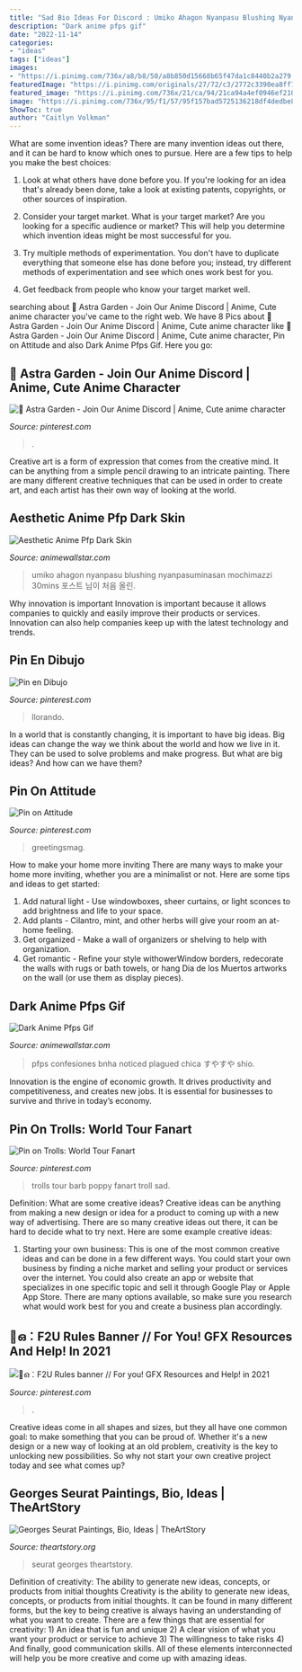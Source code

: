 ```yaml
---
title: "Sad Bio Ideas For Discord : Umiko Ahagon Nyanpasu Blushing Nyanpasuminasan Mochimazzi 30mins 포스트 님이 처음 올린"
description: "Dark anime pfps gif"
date: "2022-11-14"
categories:
- "ideas"
tags: ["ideas"]
images:
- "https://i.pinimg.com/736x/a8/b8/50/a8b850d15668b65f47da1c8440b2a279.jpg"
featuredImage: "https://i.pinimg.com/originals/27/72/c3/2772c3390ea8ff72a492f2d4e855dc36.gif"
featured_image: "https://i.pinimg.com/736x/21/ca/94/21ca94a4ef0946ef210e8f3e98ee9ce6.jpg"
image: "https://i.pinimg.com/736x/95/f1/57/95f157bad5725136218df4dedbe8153d.jpg"
ShowToc: true
author: "Caitlyn Volkman"
---
```



What are some invention ideas?
There are many invention ideas out there, and it can be hard to know which ones to pursue. Here are a few tips to help you make the best choices:
1. Look at what others have done before you. If you're looking for an idea that's already been done, take a look at existing patents, copyrights, or other sources of inspiration.

2. Consider your target market. What is your target market? Are you looking for a specific audience or market? This will help you determine which invention ideas might be most successful for you.

3. Try multiple methods of experimentation. You don't have to duplicate everything that someone else has done before you; instead, try different methods of experimentation and see which ones work best for you.

4. Get feedback from people who know your target market well.

	

		
searching about 🌸 Astra Garden - Join Our Anime Discord | Anime, Cute anime character you've came to the right web. We have 8 Pics about 🌸 Astra Garden - Join Our Anime Discord | Anime, Cute anime character like 🌸 Astra Garden - Join Our Anime Discord | Anime, Cute anime character, Pin on Attitude and also Dark Anime Pfps Gif. Here you go:
		
    
## 🌸 Astra Garden - Join Our Anime Discord | Anime, Cute Anime Character

<img loading=lazy src="https://i.pinimg.com/736x/a8/b8/50/a8b850d15668b65f47da1c8440b2a279.jpg" onerror="this.onerror=null;this.src='https://tse3.mm.bing.net/th?id=OIP.HdmUT0ikBqS_kdbFtE3DzgHaHa&amp;pid=15.1';" alt="🌸 Astra Garden - Join Our Anime Discord | Anime, Cute anime character">

_Source: pinterest.com_

>. 

	

Creative art is a form of expression that comes from the creative mind. It can be anything from a simple pencil drawing to an intricate painting. There are many different creative techniques that can be used in order to create art, and each artist has their own way of looking at the world.

    
## Aesthetic Anime Pfp Dark Skin

<img loading=lazy src="https://i.pinimg.com/originals/27/72/c3/2772c3390ea8ff72a492f2d4e855dc36.gif" onerror="this.onerror=null;this.src='https://tse2.mm.bing.net/th?id=OIP.J3LDOQ6o_3KkkvLU6FXcNgHaHR&amp;pid=15.1';" alt="Aesthetic Anime Pfp Dark Skin">

_Source: animewallstar.com_

>umiko ahagon nyanpasu blushing nyanpasuminasan mochimazzi 30mins 포스트 님이 처음 올린. 

	

Why innovation is important
Innovation is important because it allows companies to quickly and easily improve their products or services. Innovation can also help companies keep up with the latest technology and trends.

    
## Pin En Dibujo

<img loading=lazy src="https://i.pinimg.com/originals/76/6c/25/766c2544c59ddd04a79df56225280ea5.jpg" onerror="this.onerror=null;this.src='https://tse4.mm.bing.net/th?id=OIP.igdGy2748Cd_KulJMk46sQHaHP&amp;pid=15.1';" alt="Pin en Dibujo">

_Source: pinterest.com_

>llorando. 

	

In a world that is constantly changing, it is important to have big ideas. Big ideas can change the way we think about the world and how we live in it. They can be used to solve problems and make progress. But what are big ideas? And how can we have them?

    
## Pin On Attitude

<img loading=lazy src="https://i.pinimg.com/736x/41/cf/8e/41cf8ebf6a91217b592a7d8646336a01.jpg" onerror="this.onerror=null;this.src='https://tse4.mm.bing.net/th?id=OIP.PXRGBmU1vKyd78hXa_klYwHaEw&amp;pid=15.1';" alt="Pin on Attitude">

_Source: pinterest.com_

>greetingsmag. 

	

How to make your home more inviting
There are many ways to make your home more inviting, whether you are a minimalist or not. Here are some tips and ideas to get started:
1. Add natural light - Use windowboxes, sheer curtains, or light sconces to add brightness and life to your space.
2. Add plants - Cilantro, mint, and other herbs will give your room an at-home feeling.
3. Get organized - Make a wall of organizers or shelving to help with organization.
4. Get romantic - Refine your style withowerWindow borders, redecorate the walls with rugs or bath towels, or hang Dia de los Muertos artworks on the wall (or use them as display pieces).

    
## Dark Anime Pfps Gif

<img loading=lazy src="https://i.pinimg.com/originals/e6/2e/2c/e62e2ca8a5f588cbb2ae0284b3314459.gif" onerror="this.onerror=null;this.src='https://tse3.mm.bing.net/th?id=OIP.Qjvf1hDOuXlR-qN5h40iOAHaEK&amp;pid=15.1';" alt="Dark Anime Pfps Gif">

_Source: animewallstar.com_

>pfps confesiones bnha noticed plagued chica すやすや shio. 

	

Innovation is the engine of economic growth. It drives productivity and competitiveness, and creates new jobs. It is essential for businesses to survive and thrive in today’s economy.

    
## Pin On Trolls: World Tour Fanart

<img loading=lazy src="https://i.pinimg.com/736x/21/ca/94/21ca94a4ef0946ef210e8f3e98ee9ce6.jpg" onerror="this.onerror=null;this.src='https://tse1.mm.bing.net/th?id=OIP.jAHWaGRB9-7NjK2OLaA8RAHaGl&amp;pid=15.1';" alt="Pin on Trolls: World Tour Fanart">

_Source: pinterest.com_

>trolls tour barb poppy fanart troll sad. 

	

Definition: What are some creative ideas?
Creative ideas can be anything from making a new design or idea for a product to coming up with a new way of advertising. There are so many creative ideas out there, it can be hard to decide what to try next. Here are some example creative ideas:
1. Starting your own business: This is one of the most common creative ideas and can be done in a few different ways. You could start your own business by finding a niche market and selling your product or services over the internet. You could also create an app or website that specializes in one specific topic and sell it through Google Play or Apple App Store. There are many options available, so make sure you research what would work best for you and create a business plan accordingly.


    
## 💐ഒ︰F2U Rules Banner // For You! GFX Resources And Help! In 2021

<img loading=lazy src="https://i.pinimg.com/736x/95/f1/57/95f157bad5725136218df4dedbe8153d.jpg" onerror="this.onerror=null;this.src='https://tse3.mm.bing.net/th?id=OIP.LETEMIvPlkuETcOEffhdugHaDm&amp;pid=15.1';" alt="💐ഒ︰F2U Rules banner // For you! GFX Resources and Help! in 2021">

_Source: pinterest.com_

>. 

	

Creative ideas come in all shapes and sizes, but they all have one common goal: to make something that you can be proud of. Whether it's a new design or a new way of looking at an old problem, creativity is the key to unlocking new possibilities. So why not start your own creative project today and see what comes up?

    
## Georges Seurat Paintings, Bio, Ideas | TheArtStory

<img loading=lazy src="https://www.theartstory.org/images20/hero/profile/seurat_georges.jpg" onerror="this.onerror=null;this.src='https://tse4.mm.bing.net/th?id=OIP.HeLU6yYxeEgH9ZQ6D1z8GAHaFO&amp;pid=15.1';" alt="Georges Seurat Paintings, Bio, Ideas | TheArtStory">

_Source: theartstory.org_

>seurat georges theartstory. 

	

Definition of creativity: The ability to generate new ideas, concepts, or products from initial thoughts
Creativity is the ability to generate new ideas, concepts, or products from initial thoughts. It can be found in many different forms, but the key to being creative is always having an understanding of what you want to create. There are a few things that are essential for creativity: 1) An idea that is fun and unique 2) A clear vision of what you want your product or service to achieve 3) The willingness to take risks 4) And finally, good communication skills. All of these elements interconnected will help you be more creative and come up with amazing ideas.

